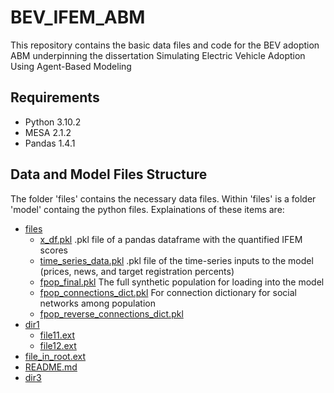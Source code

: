 # BEV_IFEM_ABM
This repository contains the basic data files and code for the BEV adoption ABM underpinning the dissertation Simulating Electric Vehicle Adoption Using Agent-Based Modeling

## Requirements

- Python 3.10.2
- MESA 2.1.2
- Pandas 1.4.1

## Data and Model Files Structure
The folder 'files' contains the necessary data files. Within 'files' is a folder 'model' containg the python files. Explainations of these items are:

 * [files](./files)
   * [x_df.pkl](./files/x_df.pkl) .pkl file of a pandas dataframe with the quantified IFEM scores
   * [time_series_data.pkl](./files/time_series_data.pkl) .pkl file of the time-series inputs to the model (prices, news, and target registration percents)
   * [fpop_final.pkl](./files/fpop_final.pkl) The full synthetic population for loading into the model
   * [fpop_connections_dict.pkl](./files/fpop_connections_dict.pkl) For connection dictionary for social networks among population
   * [fpop_reverse_connections_dict.pkl](./files/fpop_reverse_connections_dict.pkl)
 * [dir1](./dir1)
   * [file11.ext](./dir1/file11.ext)
   * [file12.ext](./dir1/file12.ext)
 * [file_in_root.ext](./file_in_root.ext)
 * [README.md](./README.md)
 * [dir3](./dir3)
